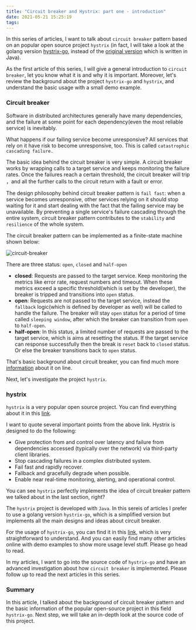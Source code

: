 ```yaml
---
title: "Circuit breaker and Hystrix: part one - introduction"
date: 2021-05-21 15:25:19
tags:
---
```


In this series of articles, I want to talk about `circuit breaker` pattern based on an popular open source project `hystrix` (in fact, I will take a look at the golang version [hystrix-go](https://github.com/afex/hystrix-go), instead of the [original version](https://github.com/Netflix/Hystrix) which is written in Java).

As the first article of this series, I will give a general introduction to `circuit breaker`, let you know what it is and why it is important. Moreover, let's review the background about the project `hystrix-go` and `hystrix`, and understand the basic usage with a small demo example. 

### Circuit breaker

Software in distributed architectures generally have many dependencies, and the failure at some point for each dependency(even the most reliable service) is inevitably. 

What happens if our failing service become unresponsive? All services that rely on it have risk to become unresponsive, too. This is called `catastrophic cascading failure.`

The basic idea behind the circuit breaker is very simple. A circuit breaker works by wrapping calls to a target service and keeps monitoring the failure rates. Once the failures reach a certain threshold, the circuit breaker will trip ，and all the further calls to the circuit return with a fault or error. 

The design philosophy behind circuit breaker pattern is `fail fast`: when a service becomes unresponsive, other services relying on it should stop waiting for it and start dealing with the fact that the failing service may be unavailable. By preventing a single service's failure cascading through the entire system, circuit breaker pattern contributes to the `stability` and `resilience` of the whole system.  

The circuit breaker pattern can be implemented as a finite-state machine shown below:

![circuit-breaker](/images/circuit-breaker.png)

There are three status: `open`, `closed` and `half-open`

- **closed**: Requests are passed to the target service. Keep monitoring the metrics like error rate, request numbers and timeout. When these metrics exceed a specific threshold(which is set by the developer), the breaker is tripped and transitions into `open` status.   
- **open**: Requests are not passed to the target service, instead the `fallback` logic(which is defined by developer as well) will be called to handle the failure. The breaker will stay `open` status for a period of time called `sleeping window`, after which the breaker can transition from `open` to `half-open`.  
- **half-open**: In this status, a limited number of requests are passed to the target service, which is aims at resetting the status. If the target service can response successfully then the break is `reset` back to `closed` status. Or else the breaker transitions back to `open` status. 

That's basic background about circuit breaker, you can find much more [information](https://martinfowler.com/bliki/CircuitBreaker.html) about it on line. 

Next, let's investigate the project `hystrix`. 

### hystrix

`hystrix` is a very popular open source project. You can find everything about it in this [link](https://github.com/Netflix/Hystrix/wiki). 

I want to quote several important points from the above link. Hystrix is designed to do the following:
- Give protection from and control over latency and failure from dependencies accessed (typically over the network) via third-party client libraries.
- Stop cascading failures in a complex distributed system.
- Fail fast and rapidly recover.
- Fallback and gracefully degrade when possible.
- Enable near real-time monitoring, alerting, and operational control.

You can see `hystrix` perfectly implements the idea of circuit breaker pattern we talked about in the last section, right? 

The `hystrix` project is developed with `Java`. In this sereis of articles I prefer to use a golang version `hystrix-go`, which is a simplified version but implements all the main designs and ideas about circuit breaker. 

For the usage of `hystrix-go`, you can find it in this [link](https://github.com/afex/hystrix-go), which is very straightforward to understand. And you can easily find many other articles online with demo examples to show more usage level stuff. Please go head to read.

In my articles, I want to go into the source code of `hystrix-go` and have an advanced investigation about how `circuit breaker` is implemented. Please follow up to read the next articles in this series. 

### Summary

In this article, I talked about the background of circuit breaker pattern and the basic information of the popular open-source project in this field `hystrix-go`. Next step, we will take an in-depth look at the source code of this project. 

